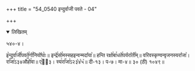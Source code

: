 +++
title = "54_0540 इन्दुर्वाजी पवते - 04"

+++
<details open><summary>लिखितम्</summary>

५४०-४।

इ꣥न्दुर्वा꣯जी꣯पवते꣯गो꣯नियो꣤घाः꣥॥ इन्द्रे꣯सो꣯मस्सहइन्वन्मदा꣤या꣥॥ हन्ति रक्षो꣯बा꣯धते꣯पर्यरा꣤ती꣥म्॥ वरिवस्कृण्वन्वृजनस्यरा꣤जा꣥। रा꣣꣯जा꣢ऽ३४औ꣥꣯हो꣯वा॥ ए꣢ऽ᳐३। स्य꣢रा꣡꣯जा꣣ऽ२३꣡४꣡५꣡॥ दी-१३। प-७। मा-४॥ ३० (ठी) १०४९॥
</details>